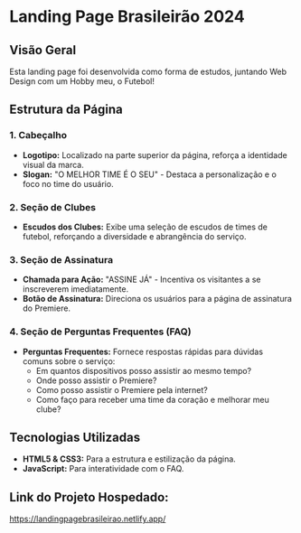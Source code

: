 # Landing Page Brasileirão 2024

## Visão Geral

Esta landing page foi desenvolvida como forma de estudos, juntando Web Design com um Hobby meu, o Futebol!

## Estrutura da Página

### 1. Cabeçalho
- **Logotipo:** Localizado na parte superior da página, reforça a identidade visual da marca.
- **Slogan:** "O MELHOR TIME É O SEU" - Destaca a personalização e o foco no time do usuário.

### 2. Seção de Clubes
- **Escudos dos Clubes:** Exibe uma seleção de escudos de times de futebol, reforçando a diversidade e abrangência do serviço.

### 3. Seção de Assinatura
- **Chamada para Ação:** "ASSINE JÁ" - Incentiva os visitantes a se inscreverem imediatamente.
- **Botão de Assinatura:** Direciona os usuários para a página de assinatura do Premiere.

### 4. Seção de Perguntas Frequentes (FAQ)
- **Perguntas Frequentes:** Fornece respostas rápidas para dúvidas comuns sobre o serviço:
  - Em quantos dispositivos posso assistir ao mesmo tempo?
  - Onde posso assistir o Premiere?
  - Como posso assistir o Premiere pela internet?
  - Como faço para receber uma time da coração e melhorar meu clube?

## Tecnologias Utilizadas

- **HTML5 & CSS3:** Para a estrutura e estilização da página.
- **JavaScript:** Para interatividade com o FAQ.

## Link do Projeto Hospedado:

https://landingpagebrasileirao.netlify.app/
